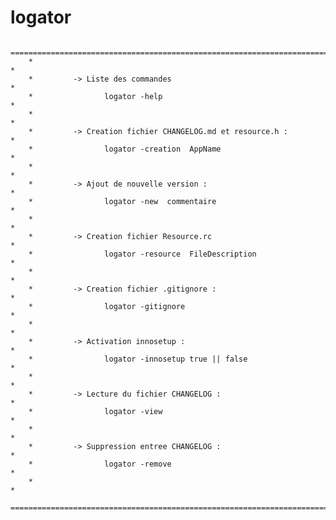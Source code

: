 # logator
        ==========================================================================
        *                                                                        *
        *         -> Liste des commandes                                         *
        *                logator -help                                           *
        *                                                                        *
        *         -> Creation fichier CHANGELOG.md et resource.h :               *
        *                logator -creation  AppName                              *
        *                                                                        *
        *         -> Ajout de nouvelle version :                                 *
        *                logator -new  commentaire                               *
        *                                                                        *
        *         -> Creation fichier Resource.rc                                *
        *                logator -resource  FileDescription                      *
        *                                                                        *
        *         -> Creation fichier .gitignore :                               *
        *                logator -gitignore                                      *
        *                                                                        *
        *         -> Activation innosetup :                                      *
        *                logator -innosetup true || false                        *
        *                                                                        *
        *         -> Lecture du fichier CHANGELOG :                              *
        *                logator -view                                           *
        *                                                                        *
        *         -> Suppression entree CHANGELOG :                              *
        *                logator -remove                                         *
        *                                                                        *
        ==========================================================================
